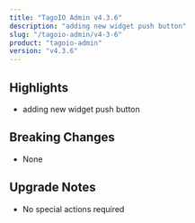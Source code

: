 ```yaml
---
title: "TagoIO Admin v4.3.6"
description: "adding new widget push button"
slug: "/tagoio-admin/v4-3-6"
product: "tagoio-admin"
version: "v4.3.6"
---
```


## Highlights

- adding new widget push button

## Breaking Changes

- None

## Upgrade Notes

- No special actions required
